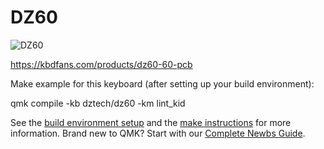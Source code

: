 # DZ60

![DZ60](https://i.imgur.com/8eeYOzU.jpg)

https://kbdfans.com/products/dz60-60-pcb

Make example for this keyboard (after setting up your build environment):

  qmk compile -kb dztech/dz60 -km lint_kid

See the [build environment setup](https://docs.qmk.fm/#/getting_started_build_tools) and the [make instructions](https://docs.qmk.fm/#/getting_started_make_guide) for more information. Brand new to QMK? Start with our [Complete Newbs Guide](https://docs.qmk.fm/#/newbs).
